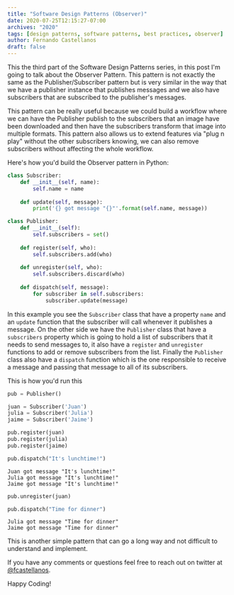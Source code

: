 ```yaml
---
title: "Software Design Patterns (Observer)"
date: 2020-07-25T12:15:27-07:00
archives: "2020"
tags: [design patterns, software patterns, best practices, observer]
author: Fernando Castellanos
draft: false
---
```


This the third part of the Software Design Patterns series, in this post I'm going to talk about the Observer Pattern. This pattern is not exactly the same as the Publisher/Subscriber pattern but is very similar in the way that we have a publisher instance that publishes messages and we also have subscribers that are subscribed to the publisher's messages.

This pattern can be really useful because we could build a workflow where we can have the Publisher publish to the subscribers that an image have been downloaded and then have the subscribers transform that image into multiple formats. This pattern also allows us to extend features via "plug n play" without the other subscribers knowing, we can also remove subscribers without affecting the whole workflow.

Here's how you'd build the Observer pattern in Python:

```python
class Subscriber:
    def __init__(self, name):
        self.name = name
    
    def update(self, message):
        print('{} got message "{}"'.format(self.name, message))

class Publisher:
    def __init__(self):
        self.subscribers = set()
    
    def register(self, who):
        self.subscribers.add(who)
    
    def unregister(self, who):
        self.subscribers.discard(who)
    
    def dispatch(self, message):
        for subscriber in self.subscribers:
            subscriber.update(message)
```

In this example you see the `Subscriber` class that have a property `name` and an `update` function that the subscriber will call whenever it publishes a message. On the other side we have the `Publisher` class that have a `subscribers` property which is going to hold a list of subscribers that it needs to send messages to, it also have a `register` and `unregister` functions to add or remove subscribers from the list. Finally the `Publisher` class also have a `dispatch` function which is the one responsible to receive a message and passing that message to all of its subscribers.

This is how you'd run this

```python
pub = Publisher()

juan = Subscriber('Juan')
julia = Subscriber('Julia')
jaime = Subscriber('Jaime')

pub.register(juan)
pub.register(julia)
pub.register(jaime)

pub.dispatch("It's lunchtime!")
```

```
Juan got message "It's lunchtime!"
Julia got message "It's lunchtime!"
Jaime got message "It's lunchtime!"
```

```python
pub.unregister(juan)

pub.dispatch("Time for dinner")
```

```
Julia got message "Time for dinner"
Jaime got message "Time for dinner"
```

This is another simple pattern that can go a long way and not difficult to understand and implement.

If you have any comments or questions feel free to reach out on twitter at [@fcastellanos](https://twitter.com/fcastellanos).

Happy Coding!